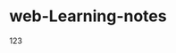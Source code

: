 # web-Learning-notes
<!DOCTYPE html>
<html>
	<head>
		<meta charset="UTF-8">
		<title>学习笔记</title>
	</head>
	<body>
  <p>123</p>
	</body>
</html>
